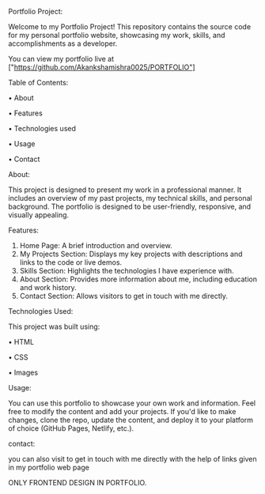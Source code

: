 Portfolio Project:

Welcome to my Portfolio Project! This repository contains the source code for my personal portfolio website, showcasing my work, skills, and accomplishments as a developer.

You can view my portfolio live at ["https://github.com/Akankshamishra0025/PORTFOLIO"]

Table of Contents:

•	About

•	Features

•	Technologies used

•	Usage

•	Contact

About:

This project is designed to present my work in a professional manner. It includes an overview of my past projects, my technical skills, and personal background. The portfolio is designed to be user-friendly, responsive, and visually appealing.

Features:

1.	Home Page: A brief introduction and overview.
2.	My Projects Section: Displays my key projects with descriptions and links to the code or live demos.
3.	Skills Section: Highlights the technologies I have experience with.
4.	About Section: Provides more information about me, including education and work history.
5.	Contact Section: Allows visitors to get in touch with me directly.

Technologies Used:

This project was built using:

•	HTML

•	CSS

•	Images

Usage:

You can use this portfolio to showcase your own work and information. Feel free to modify the content and add your projects. If you'd like to make changes, clone the repo, update the content, and deploy it to your platform of choice (GitHub Pages, Netlify, etc.).

contact:

you can also visit to get in touch with me directly with the help of links given in my portfolio web page

ONLY FRONTEND DESIGN IN PORTFOLIO.



